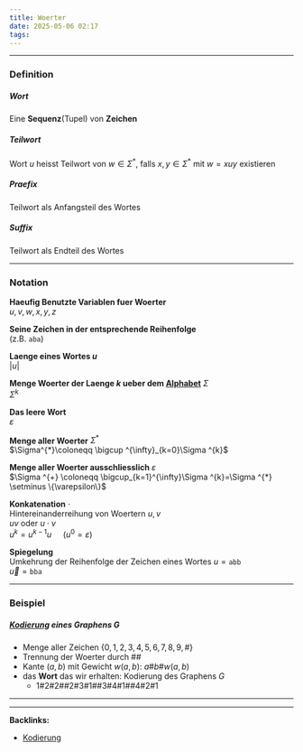 ```yaml
---
title: Woerter
date: 2025-05-06 02:17
tags: 
---
```


----

### Definition
##### Wort
Eine **Sequenz**(Tupel) von **Zeichen**

##### Teilwort
Wort $u$ heisst Teilwort von $w\in \Sigma ^{*}$, falls $x,y\in \Sigma ^{*}$ mit 
$w=xuy$ existieren

##### Praefix
Teilwort als Anfangsteil des Wortes

##### Suffix 
Teilwort als Endteil des Wortes

---

### Notation
**Haeufig Benutzte Variablen fuer Woerter**\
$u,v,w,x,y,z$

**Seine Zeichen in der entsprechende Reihenfolge** \
(z.B. $\texttt{aba}$)

**Laenge eines Wortes $u$** \
$|u|$ 

**Menge Woerter der Laenge $k$ ueber dem [Alphabet](alphabet)** $\Sigma$\
$\Sigma^{k}$ 

**Das leere Wort**\
$\varepsilon$ 

**Menge aller Woerter** $\Sigma ^{*}$\
$\Sigma^{*}\coloneqq \bigcup ^{\infty}_{k=0}\Sigma ^{k}$

**Menge aller Woerter ausschliesslich** $\varepsilon$\
$\Sigma ^{+} \coloneqq \bigcup_{k=1}^{\infty}\Sigma ^{k}=\Sigma ^{*} \setminus \{\varepsilon\}$

**Konkatenation** $\cdot$ \
Hintereinanderreihung von Woertern $u,v$\
$uv$ oder $u\cdot v$\
$u^{k}=u^{k-1}u \quad$ ($u^{0}=\varepsilon$)

**Spiegelung** \
Umkehrung der Reihenfolge der Zeichen eines Wortes $u=\texttt{abb}$\
$\overleftarrow{u}=\texttt{bba}$

---
 
### Beispiel
##### [Kodierung](kodierung) eines Graphens $G$
- Menge aller Zeichen $\{0,1,2,3,4,5,6,7,8,9,\#\}$
- Trennung der Woerter durch $\#\#$
- Kante $(a,b)$ mit Gewicht $w(a,b)$: $a\#b\#w(a,b)$
- das **Wort** das wir erhalten: Kodierung des Graphens $G$
    - $1\#2\#2\#\#2\#3\#1\#\#3\#4\#1\#\#4\#2\#1$






----

----
**Backlinks:**
- [Kodierung](kodierung)



